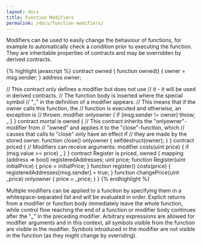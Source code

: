 ```yaml
---
layout: docs
title: Function Modifiers
permalink: /docs/function-modifiers/
---
```


Modifiers can be used to easily change the behaviour of functions, for example
to automatically check a condition prior to executing the function. They are
inheritable properties of contracts and may be overridden by derived contracts.

{% highlight javascript %}
contract owned {
  function owned() { owner = msg.sender; }
  address owner;

  // This contract only defines a modifier but does not use
  // it - it will be used in derived contracts.
  // The function body is inserted where the special symbol
  // "_" in the definition of a modifier appears.
  // This means that if the owner calls this function, the
  // function is executed and otherwise, an exception is
  // thrown.
  modifier onlyowner { if (msg.sender != owner) throw; _ }
}
contract mortal is owned {
  // This contract inherits the "onlyowner"-modifier from
  // "owned" and applies it to the "close"-function, which
  // causes that calls to "close" only have an effect if
  // they are made by the stored owner.
  function close() onlyowner {
    selfdestruct(owner);
  }
}
contract priced {
  // Modifiers can receive arguments:
  modifier costs(uint price) { if (msg.value >= price) _ }
}
contract Register is priced, owned {
  mapping (address => bool) registeredAddresses;
  uint price;
  function Register(uint initialPrice) { price = initialPrice; }
  function register() costs(price) {
    registeredAddresses[msg.sender] = true;
  }
  function changePrice(uint _price) onlyowner {
    price = _price;
  }
}
{% endhighlight %}

Multiple modifiers can be applied to a function by specifying them in a
whitespace-separated list and will be evaluated in order. Explicit returns from
a modifier or function body immediately leave the whole function, while control
flow reaching the end of a function or modifier body continues after the "_" in
the preceding modifier. Arbitrary expressions are allowed for modifier
arguments and in this context, all symbols visible from the function are
visible in the modifier. Symbols introduced in the modifier are not visible in
the function (as they might change by overriding).

